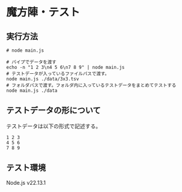 # 魔方陣・テスト

## 実行方法

```shell
# node main.js

# パイプでデータを渡す
echo -n "1 2 3\n4 5 6\n7 8 9" | node main.js
# テストデータが入っているファイルパスで渡す。
node main.js ./data/3x3.tsv
# フォルダパスで渡す。フォルダ内に入っているテストデータをまとめてテストする
node main.js ./data
```

## テストデータの形について

テストデータは以下の形式で記述する。

```
1 2 3
4 5 6
7 8 9
```

## テスト環境

Node.js v22.13.1
